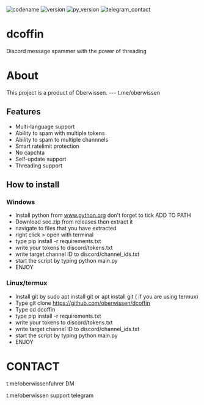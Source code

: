 ![codename](https://img.shields.io/badge/codename-ApiStorm-magenta)
![version](https://img.shields.io/badge/version-0.0.1-yellow)
![py_version](
https://img.shields.io/badge/Python-3.6-green
)
![telegram_contact](https://img.shields.io/badge/t.me/oberwissen-red
)


#  dcoffin
Discord message spammer with the power of threading

# About
This project is a product of Oberwissen. --- t.me/oberwissen

## Features

- Multi-language support
- Ability to spam with multiple tokens
- Ability to spam to multiple channnels
- Smart ratelimit protection
- No capchta
- Self-update support
- Threading support

## How to install

### Windows
- Install python from www.python.org don't forget to tick ADD TO PATH
- Download sec.zip from releases then extract it
- navigate to files that you have extracted
- right click > open with terminal
- type pip install -r requirements.txt
- write your tokens to discord/tokens.txt
- write target channel ID to discord/channel_ids.txt
- start the script by typing python main.py
- ENJOY

### Linux/termux
- Install git by sudo apt install git or apt install git ( if you are using termux)
- Type git clone https://github.com/oberwissen/dcoffin
- Type cd dcoffin
- type pip install -r requirements.txt
- write your tokens to discord/tokens.txt
- write target channel ID to discord/channel_ids.txt
- start the script by typing python main.py
- ENJOY

# CONTACT
t.me/oberwissenfuhrer DM

t.me/oberwissen support telegram
